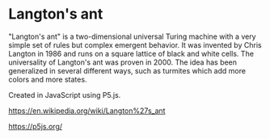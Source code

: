 # Langton's ant

"Langton's ant" is a two-dimensional universal Turing machine with a very simple set of rules but complex emergent behavior.
It was invented by Chris Langton in 1986 and runs on a square lattice of black and white cells.
The universality of Langton's ant was proven in 2000.
The idea has been generalized in several different ways, such as turmites which add more colors and more states.

Created in JavaScript using P5.js.

https://en.wikipedia.org/wiki/Langton%27s_ant

https://p5js.org/
